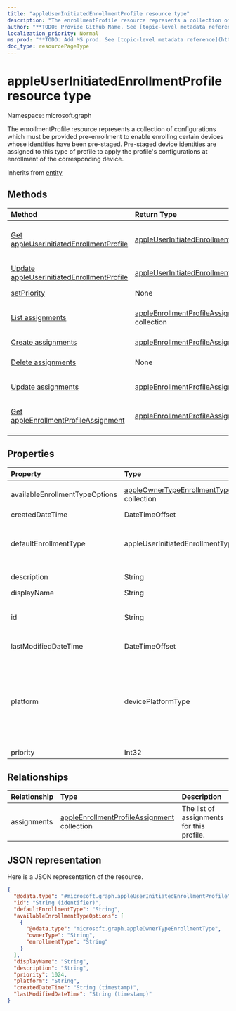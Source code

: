 ```yaml
---
title: "appleUserInitiatedEnrollmentProfile resource type"
description: "The enrollmentProfile resource represents a collection of configurations which must be provided pre-enrollment to enable enrolling certain devices whose identities have been pre-staged. Pre-staged device identities are assigned to this type of profile to apply the profile's configurations at enrollment of the corresponding device."
author: "**TODO: Provide Github Name. See [topic-level metadata reference](https://msgo.azurewebsites.net/add/document/guidelines/metadata.html#topic-level-metadata)**"
localization_priority: Normal
ms.prod: "**TODO: Add MS prod. See [topic-level metadata reference](https://msgo.azurewebsites.net/add/document/guidelines/metadata.html#topic-level-metadata)**"
doc_type: resourcePageType
---
```


# appleUserInitiatedEnrollmentProfile resource type


Namespace: microsoft.graph

The enrollmentProfile resource represents a collection of configurations which must be provided pre-enrollment to enable enrolling certain devices whose identities have been pre-staged. Pre-staged device identities are assigned to this type of profile to apply the profile's configurations at enrollment of the corresponding device.


Inherits from [entity](../resources/entity.md)

## Methods
|Method|Return Type|Description|
|:---|:---|:---|
|[Get appleUserInitiatedEnrollmentProfile](../api/appleuserinitiatedenrollmentprofile-get.md)|[appleUserInitiatedEnrollmentProfile](../resources/appleuserinitiatedenrollmentprofile.md)|Read the properties and relationships of an [appleUserInitiatedEnrollmentProfile](../resources/appleuserinitiatedenrollmentprofile.md) object.|
|[Update appleUserInitiatedEnrollmentProfile](../api/appleuserinitiatedenrollmentprofile-update.md)|[appleUserInitiatedEnrollmentProfile](../resources/appleuserinitiatedenrollmentprofile.md)|Update the properties of an [appleUserInitiatedEnrollmentProfile](../resources/appleuserinitiatedenrollmentprofile.md) object.|
|[setPriority](../api/appleuserinitiatedenrollmentprofile-setpriority.md)|None|**TODO: Add Description**|
|[List assignments](../api/appleuserinitiatedenrollmentprofile-list-assignments.md)|[appleEnrollmentProfileAssignment](../resources/appleenrollmentprofileassignment.md) collection|Get the appleEnrollmentProfileAssignments from the assignments navigation property.|
|[Create assignments](../api/appleuserinitiatedenrollmentprofile-post-assignments.md)|[appleEnrollmentProfileAssignment](../resources/appleenrollmentprofileassignment.md)|Create a new assignments object.|
|[Delete assignments](../api/appleuserinitiatedenrollmentprofile-delete-assignments.md)|None|Delete an [appleEnrollmentProfileAssignment](../resources/appleenrollmentprofileassignment.md) object.|
|[Update assignments](../api/appleuserinitiatedenrollmentprofile-update-assignments.md)|[appleEnrollmentProfileAssignment](../resources/appleenrollmentprofileassignment.md)|Update the properties of an assignments object.|
|[Get appleEnrollmentProfileAssignment](../api/appleenrollmentprofileassignment-get.md)|[appleEnrollmentProfileAssignment](../resources/appleenrollmentprofileassignment.md)|Read the properties and relationships of an [appleEnrollmentProfileAssignment](../resources/appleenrollmentprofileassignment.md) object.|

## Properties
|Property|Type|Description|
|:---|:---|:---|
|availableEnrollmentTypeOptions|[appleOwnerTypeEnrollmentType](../resources/appleownertypeenrollmenttype.md) collection|List of available enrollment type options|
|createdDateTime|DateTimeOffset|Profile creation time|
|defaultEnrollmentType|appleUserInitiatedEnrollmentType|The default profile enrollment type. Possible values are: `unknown`, `device`, `user`.|
|description|String|Description of the profile|
|displayName|String|Name of the profile|
|id|String|**TODO: Add Description** Inherited from [entity](../resources/entity.md)|
|lastModifiedDateTime|DateTimeOffset|Profile last modified time|
|platform|devicePlatformType|The platform of the Device. Possible values are: `android`, `androidForWork`, `iOS`, `macOS`, `windowsPhone81`, `windows81AndLater`, `windows10AndLater`, `androidWorkProfile`, `unknown`.|
|priority|Int32|Priority, 0 is highest|

## Relationships
|Relationship|Type|Description|
|:---|:---|:---|
|assignments|[appleEnrollmentProfileAssignment](../resources/appleenrollmentprofileassignment.md) collection|The list of assignments for this profile.|

## JSON representation
Here is a JSON representation of the resource.
<!-- {
  "blockType": "resource",
  "keyProperty": "id",
  "@odata.type": "microsoft.graph.appleUserInitiatedEnrollmentProfile",
  "baseType": "microsoft.graph.entity",
  "openType": false
}
-->
``` json
{
  "@odata.type": "#microsoft.graph.appleUserInitiatedEnrollmentProfile",
  "id": "String (identifier)",
  "defaultEnrollmentType": "String",
  "availableEnrollmentTypeOptions": [
    {
      "@odata.type": "microsoft.graph.appleOwnerTypeEnrollmentType",
      "ownerType": "String",
      "enrollmentType": "String"
    }
  ],
  "displayName": "String",
  "description": "String",
  "priority": 1024,
  "platform": "String",
  "createdDateTime": "String (timestamp)",
  "lastModifiedDateTime": "String (timestamp)"
}
```


